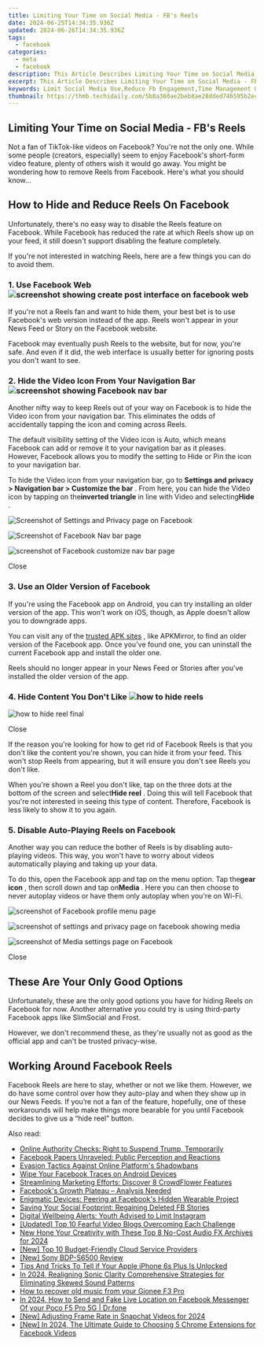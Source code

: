 ```yaml
---
title: Limiting Your Time on Social Media - FB's Reels
date: 2024-06-25T14:34:35.936Z
updated: 2024-06-26T14:34:35.936Z
tags:
  - facebook
categories:
  - meta
  - facebook
description: This Article Describes Limiting Your Time on Social Media - FB's Reels
excerpt: This Article Describes Limiting Your Time on Social Media - FB's Reels
keywords: Limit Social Media Use,Reduce Fb Engagement,Time Management Online,Control Digital Consumption,Balance Social Interactions,Minimize Reels Usage,Decrease FB Content Watch
thumbnail: https://thmb.techidaily.com/5b8a360ae2beb8ae28dded746595b2ec0252b7304ad9ab12b451e3ff69d2619e.jpg
---
```


## Limiting Your Time on Social Media - FB's Reels

 Not a fan of TikTok-like videos on Facebook? You're not the only one. While some people (creators, especially) seem to enjoy Facebook's short-form video feature, plenty of others wish it would go away. You might be wondering how to remove Reels from Facebook. Here's what you should know...

## How to Hide and Reduce Reels On Facebook

 Unfortunately, there's no easy way to disable the Reels feature on Facebook. While Facebook has reduced the rate at which Reels show up on your feed, it still doesn't support disabling the feature completely.

 If you're not interested in watching Reels, here are a few things you can do to avoid them.

### 1\. Use Facebook Web ![screenshot showing create post interface on facebook web](https://static1.makeuseofimages.com/wordpress/wp-content/uploads/2021/11/screenshot-showing-create-post-interface-on-facebook-web.JPG)

 If you're not a Reels fan and want to hide them, your best bet is to use Facebook's web version instead of the app. Reels won't appear in your News Feed or Story on the Facebook website.

 Facebook may eventually push Reels to the website, but for now, you're safe. And even if it did, the web interface is usually better for ignoring posts you don't want to see.

### 2\. Hide the Video Icon From Your Navigation Bar ![screenshot showing Facebook nav bar](https://static1.makeuseofimages.com/wordpress/wp-content/uploads/2023/11/screenshot-showing-facebook-nav-bar.jpg)

 Another nifty way to keep Reels out of your way on Facebook is to hide the Video icon from your navigation bar. This eliminates the odds of accidentally tapping the icon and coming across Reels.

 The default visibility setting of the Video icon is Auto, which means Facebook can add or remove it to your navigation bar as it pleases. However, Facebook allows you to modify the setting to Hide or Pin the icon to your navigation bar.

 To hide the Video icon from your navigation bar, go to **Settings and privacy > Navigation bar > Customize the bar** . From here, you can hide the Video icon by tapping on the**inverted triangle** in line with Video and selecting**Hide** .

![Screenshot of Settings and Privacy page on Facebook](https://static1.makeuseofimages.com/wordpress/wp-content/uploads/2023/11/screenshot-of-settings-and-privacy-page-on-facebook.jpg)

![Screenshot of Facebook Nav bar page](https://static1.makeuseofimages.com/wordpress/wp-content/uploads/2023/11/screenshot-of-facebook-nav-bar-page.jpg)

![screenshot of Facebook customize nav bar page](https://static1.makeuseofimages.com/wordpress/wp-content/uploads/2023/11/screenshot-of-facebook-customize-nav-bar-page.jpg)

Close

### 3\. Use an Older Version of Facebook

 If you're using the Facebook app on Android, you can try installing an older version of the app. This won't work on iOS, though, as Apple doesn't allow you to downgrade apps.

 You can visit any of the [trusted APK sites](https://www.makeuseof.com/tag/safe-android-apk-downloads/) , like APKMirror, to find an older version of the Facebook app. Once you've found one, you can uninstall the current Facebook app and install the older one.

 Reels should no longer appear in your News Feed or Stories after you've installed the older version of the app.

###

### 4\. Hide Content You Don't Like ![how to hide reels](https://static1.makeuseofimages.com/wordpress/wp-content/uploads/2023/01/how-to-hide-reels.jpg)

![how to hide reel final](https://static1.makeuseofimages.com/wordpress/wp-content/uploads/2023/01/how-to-hide-reel-final.jpg)

Close

 If the reason you're looking for how to get rid of Facebook Reels is that you don't like the content you're shown, you can hide it from your feed. This won't stop Reels from appearing, but it will ensure you don't see Reels you don't like.

 When you're shown a Reel you don't like, tap on the three dots at the bottom of the screen and select**Hide reel** . Doing this will tell Facebook that you're not interested in seeing this type of content. Therefore, Facebook is less likely to show it to you again.

### 5\. Disable Auto-Playing Reels on Facebook

 Another way you can reduce the bother of Reels is by disabling auto-playing videos. This way, you won't have to worry about videos automatically playing and taking up your data.

 To do this, open the Facebook app and tap on the menu option. Tap the**gear icon** , then scroll down and tap on**Media** . Here you can then choose to never autoplay videos or have them only autoplay when you're on Wi-Fi.

![screenshot of Facebook profile menu page](https://static1.makeuseofimages.com/wordpress/wp-content/uploads/2023/11/screenshot-of-facebook-profile-menu-page.jpg)

![screenshot of settings and privacy page on facebook showing media](https://static1.makeuseofimages.com/wordpress/wp-content/uploads/2023/11/screenshot-of-settings-and-privacy-page-on-facebook-showing-media.jpg)

![screenshot of Media settings page on Facebook](https://static1.makeuseofimages.com/wordpress/wp-content/uploads/2023/11/screenshot-of-media-settings-page-on-facebook.jpg)

Close

## These Are Your Only Good Options

 Unfortunately, these are the only good options you have for hiding Reels on Facebook for now. Another alternative you could try is using third-party Facebook apps like SlimSocial and Frost.

 However, we don't recommend these, as they're usually not as good as the official app and can't be trusted privacy-wise.

## Working Around Facebook Reels

 Facebook Reels are here to stay, whether or not we like them. However, we do have some control over how they auto-play and when they show up in our News Feeds. If you’re not a fan of the feature, hopefully, one of these workarounds will help make things more bearable for you until Facebook decides to give us a “hide reel” button.


<ins class="adsbygoogle"
     style="display:block"
     data-ad-format="autorelaxed"
     data-ad-client="ca-pub-7571918770474297"
     data-ad-slot="1223367746"></ins>



<ins class="adsbygoogle"
     style="display:block"
     data-ad-client="ca-pub-7571918770474297"
     data-ad-slot="8358498916"
     data-ad-format="auto"
     data-full-width-responsive="true"></ins>

<span class="atpl-alsoreadstyle">Also read:</span>
<div><ul>
<li><a href="https://facebook.techidaily.com/online-authority-checks-right-to-suspend-trump-temporarily/"><u>Online Authority Checks: Right to Suspend Trump, Temporarily</u></a></li>
<li><a href="https://facebook.techidaily.com/facebook-papers-unraveled-public-perception-and-reactions/"><u>Facebook Papers Unraveled: Public Perception and Reactions</u></a></li>
<li><a href="https://facebook.techidaily.com/evasion-tactics-against-online-platforms-shadowbans/"><u>Evasion Tactics Against Online Platform's Shadowbans</u></a></li>
<li><a href="https://facebook.techidaily.com/wipe-your-facebook-traces-on-android-devices/"><u>Wipe Your Facebook Traces on Android Devices</u></a></li>
<li><a href="https://facebook.techidaily.com/streamlining-marketing-efforts-discover-8-crowdflower-features/"><u>Streamlining Marketing Efforts: Discover 8 CrowdFlower Features</u></a></li>
<li><a href="https://facebook.techidaily.com/facebooks-growth-plateau-analysis-needed/"><u>Facebook's Growth Plateau – Analysis Needed</u></a></li>
<li><a href="https://facebook.techidaily.com/enigmatic-devices-peering-at-facebooks-hidden-wearable-project/"><u>Enigmatic Devices: Peering at Facebook's Hidden Wearable Project</u></a></li>
<li><a href="https://facebook.techidaily.com/saving-your-social-footprint-regaining-deleted-fb-stories/"><u>Saving Your Social Footprint: Regaining Deleted FB Stories</u></a></li>
<li><a href="https://facebook.techidaily.com/digital-wellbeing-alerts-youth-advised-to-limit-instagram/"><u>Digital Wellbeing Alerts: Youth Advised to Limit Instagram</u></a></li>
<li><a href="https://facebook-record-videos.techidaily.com/updated-top-10-fearful-video-blogs-overcoming-each-challenge/"><u>[Updated] Top 10 Fearful Video Blogs  Overcoming Each Challenge</u></a></li>
<li><a href="https://audio-shaping.techidaily.com/new-hone-your-creativity-with-these-top-8-no-cost-audio-fx-archives-for-2024/"><u>New Hone Your Creativity with These Top 8 No-Cost Audio FX Archives for 2024</u></a></li>
<li><a href="https://some-tips.techidaily.com/new-top-10-budget-friendly-cloud-service-providers/"><u>[New] Top 10 Budget-Friendly Cloud Service Providers</u></a></li>
<li><a href="https://extra-lessons.techidaily.com/new-sony-bdp-s6500-review/"><u>[New] Sony BDP-S6500 Review</u></a></li>
<li><a href="https://sim-unlock.techidaily.com/tips-and-tricks-to-tell-if-your-apple-iphone-6s-plus-is-unlocked-by-drfone-ios/"><u>Tips And Tricks To Tell if Your Apple iPhone 6s Plus Is Unlocked</u></a></li>
<li><a href="https://audio-shaping.techidaily.com/in-2024-realigning-sonic-clarity-comprehensive-strategies-for-eliminating-skewed-sound-patterns/"><u>In 2024, Realigning Sonic Clarity Comprehensive Strategies for Eliminating Skewed Sound Patterns</u></a></li>
<li><a href="https://blog-min.techidaily.com/how-to-recover-old-music-from-your-gionee-f3-pro-by-fonelab-android-recover-music/"><u>How to recover old music from your Gionee F3 Pro</u></a></li>
<li><a href="https://location-social.techidaily.com/in-2024-how-to-send-and-fake-live-location-on-facebook-messenger-of-your-poco-f5-pro-5g-drfone-by-drfone-virtual-android/"><u>In 2024, How to Send and Fake Live Location on Facebook Messenger Of your Poco F5 Pro 5G | Dr.fone</u></a></li>
<li><a href="https://snapchat-videos.techidaily.com/new-adjusting-frame-rate-in-snapchat-videos-for-2024/"><u>[New] Adjusting Frame Rate in Snapchat Videos for 2024</u></a></li>
<li><a href="https://facebook-video-content.techidaily.com/new-in-2024-the-ultimate-guide-to-choosing-5-chrome-extensions-for-facebook-videos/"><u>[New] In 2024, The Ultimate Guide to Choosing 5 Chrome Extensions for Facebook Videos</u></a></li>
</ul></div>
